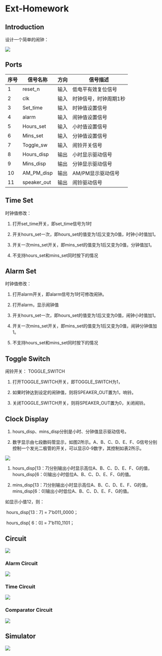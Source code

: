 # Ext-Homework

## Introduction

设计一个简单的闹钟：

![](../0.Images/hw7-1.png)

## Ports

| **序号** | **信号名称** | **方向** | **信号描述**          |
| -------- | ------------ | -------- | --------------------- |
| 1        | reset_n      | 输入     | 低电平有效复位信号    |
| 2        | clk          | 输入     | 时钟信号，时钟周期1秒 |
| 3        | Set_time     | 输入     | 时钟值设置信号        |
| 4        | alarm        | 输入     | 闹钟值设置信号        |
| 5        | Hours_set    | 输入     | 小时值设置信号        |
| 6        | Mins_set     | 输入     | 分钟值设置信号        |
| 7        | Toggle_sw    | 输入     | 闹铃开关信号          |
| 8        | Hours_disp   | 输出     | 小时显示驱动信号      |
| 9        | Mins_disp    | 输出     | 分钟显示驱动信号      |
| 10       | AM_PM_disp   | 输出     | AM/PM显示驱动信号     |
| 11       | speaker_out  | 输出     | 闹铃驱动信号          |

## Time Set

时钟值修改：

1. 打开set_time开关，即set_time信号为1时

2. 开关hours_set一次，即hours_set的值变为1后又变为0值，时钟小时值加1。

3. 开关一次mins_set开关，即mins_set的值变为1后又变为0值，分钟值加1。

4. 不支持hours_set和mins_set同时按下的情况

## Alarm Set

时钟值修改：

1. 打开alarm开关，即alarm信号为1时可修改闹钟。

2. 打开alarm，显示闹钟值 

3. 开关hours_set一次，即hours_set的值变为1后又变为0值，闹钟小时值加1。

4. 开关一次mins_set开关，即mins_set的值变为1后又变为0值，闹钟分钟值加1。

5. 不支持hours_set和mins_set同时按下的情况

## Toggle Switch

闹铃开关： TOGGLE_SWITCH

1. 打开TOGGLE_SWITCH开关，即TOGGLE_SWITCH为1，

2. 如果时钟达到设定的闹钟值，则将SPEAKER_OUT置为1，响铃。

3. 关闭TOGGLE_SWITCH开关，则将SPEAKER_OUT置为0，关闭闹铃。

## Clock Display

1. hours_disp、mins_disp分别是小时、分钟值显示驱动信号。

2. 数字显示由七段数码管显示，如图2所示。A、B、C、D、E、F、G信号分别控制一个发光二极管的开关，可以显示0-9数字，其控制如表2所示。

![](../0.Images/hw7-p1)

1. hours_disp[13：7]分别输出小时显示高位A、B、C、D、E、F、G的值，hours_disp[6：0]输出小时低位A、B、C、D、E、F、G的值。

2. mins_disp[13：7]分别输出小时显示高位A、B、C、D、E、F、G的值，mins_disp[6：0]输出小时低位A、B、C、D、E、F、G的值。

如显示小值12，则：

​	hours_disp[13：7] = 7'b011_0000；

​	hours_disp[ 6：0] = 7'b110_1101；

## Circuit

![](../0.Images/hw7-p2)

### Alarm Circuit

![](../0.Images/hw7-p3)

### Time Circuit

![](../0.Images/hw7-p4)

### Comparator Circuit

![](../0.Images/hw7-p5)



## Simulator

![](../0.Images/hw7-p6.png)

